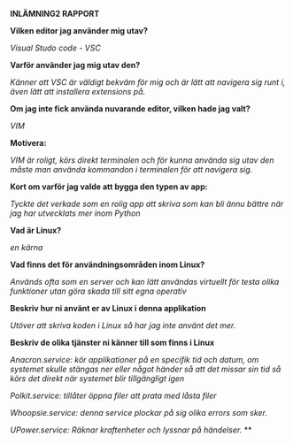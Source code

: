 **INLÄMNING2 RAPPORT**


**Vilken editor jag använder mig utav?**

*Visual Studo code - VSC*

**Varför använder jag mig utav den?**

*Känner att VSC är väldigt bekväm för mig och är lätt att navigera sig runt i, även lätt att installera extensions på.*

**Om jag inte fick använda nuvarande editor, vilken hade jag valt?**

*VIM*

**Motivera:**

*VIM är roligt, körs direkt terminalen och för kunna använda sig utav den måste man använda kommandon i terminalen för att navigera sig.*

**Kort om varför jag valde att bygga den typen av app:**

*Tyckte det verkade som en rolig app att skriva som kan bli ännu bättre när jag har utvecklats mer inom Python*


**Vad är Linux?**

*en kärna*

**Vad finns det för användningsområden inom Linux?**

*Används ofta som en server och kan lätt användas virtuellt för testa olika funktioner utan göra skada till sitt egna operativ*

**Beskriv hur ni använt er av Linux i denna applikation**

*Utöver att skriva koden i Linux så har jag inte använt det mer.*

**Beskriv de olika tjänster ni känner till som finns i Linux**

*Anacron.service: kör applikationer på en specifik tid och datum, om systemet skulle stängas ner eller något händer så att det missar sin tid så körs det direkt när systemet blir tillgängligt igen*

*Polkit.service: tillåter öppna filer att prata med låsta filer*

*Whoopsie.service: denna service plockar på sig olika errors som sker.*

*UPower.service: Räknar kraftenheter och lyssnar på händelser.*
**

